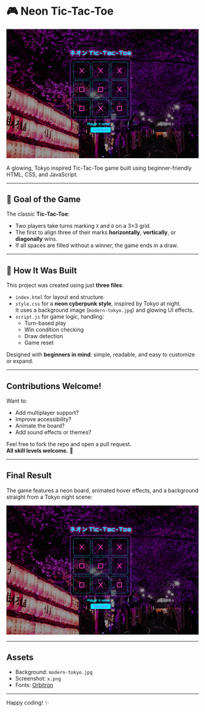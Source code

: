 # 🎮 Neon Tic-Tac-Toe

![Final Screenshot](x.png)

A glowing, Tokyo inspired Tic-Tac-Toe game built using beginner-friendly HTML, CSS, and JavaScript.

---

## 🎯 Goal of the Game

The classic **Tic-Tac-Toe**:  
- Two players take turns marking `X` and `O` on a 3×3 grid.
- The first to align three of their marks **horizontally**, **vertically**, or **diagonally** wins.
- If all spaces are filled without a winner, the game ends in a draw.

---

## 🧠 How It Was Built

This project was created using just **three files**:
- `index.html` for layout and structure.
- `style.css` for a **neon cyberpunk style**, inspired by Tokyo at night.  
  It uses a background image (`modern-tokyo.jpg`) and glowing UI effects.
- `script.js` for game logic, handling:
  - Turn-based play
  - Win condition checking
  - Draw detection
  - Game reset

Designed with **beginners in mind**: simple, readable, and easy to customize or expand.

---

## Contributions Welcome!

Want to:
- Add multiplayer support?
- Improve accessibility?
- Animate the board?
- Add sound effects or themes?

Feel free to fork the repo and open a pull request.  
**All skill levels welcome.** 🌟

---

## Final Result

The game features a neon board, animated hover effects, and a background straight from a Tokyo night scene:

![Game Preview](x.png)

---

## Assets

- Background: `modern-tokyo.jpg`
- Screenshot: `x.png`
- Fonts: [Orbitron](https://fonts.google.com/specimen/Orbitron)

---

Happy coding! ✨
